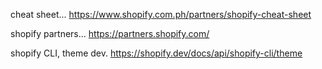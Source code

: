 
cheat sheet...
https://www.shopify.com.ph/partners/shopify-cheat-sheet


shopify partners...
https://partners.shopify.com/


shopify CLI, theme dev.
https://shopify.dev/docs/api/shopify-cli/theme






